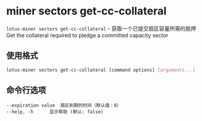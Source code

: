 # miner sectors get-cc-collateral

`lotus-miner sectors get-cc-collateral` - 获取一个已提交扇区容量所需的抵押Get the collateral required to pledge a committed capacity sector

## 使用格式

```sh
lotus-miner sectors get-cc-collateral [command options] [arguments...]
```

## 命令行选项

```shell
--expiration value  扇区到期的时间（默认值：0）
--help, -h      显示帮助 (默认: false)
```

